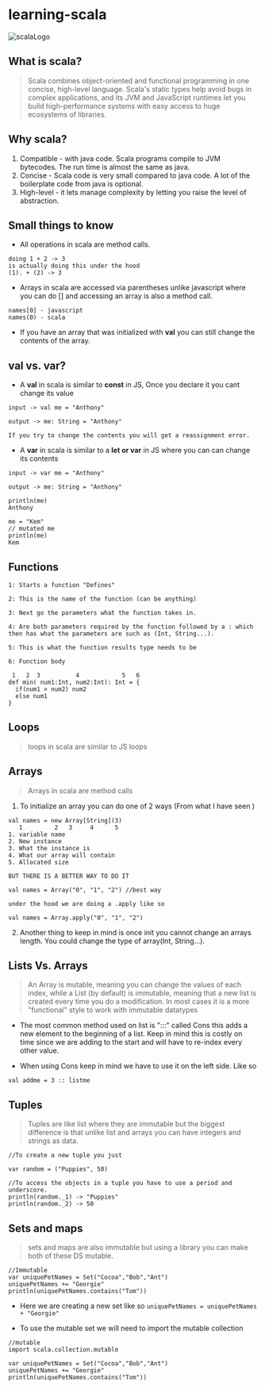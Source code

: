 # learning-scala

![scalaLogo](https://www.openprogrammer.info/wp-content/uploads/2018/08/scala-lang-card.png)

## What is scala? 
>Scala combines object-oriented and functional programming in one concise, high-level language. Scala's static types help avoid bugs in complex applications, and its JVM and JavaScript runtimes let you build high-performance systems with easy access to huge ecosystems of libraries.

## Why scala?
1. Compatible - with java code. Scala programs compile to JVM bytecodes. The run time is almost the same as java. 
2. Concise - Scala code is very small compared to java code. A lot of the boilerplate code from java is optional.  
3. High-level - it lets manage complexity by letting you raise the level of abstraction.

## Small things to know
* All operations in scala are method calls. 
```
doing 1 + 2 -> 3 
is actually doing this under the hood 
(1). + (2) -> 3 
```
* Arrays in scala are accessed via parentheses unlike javascript where you can do [] and accessing an array is also a method call.
```
names[0] - javascript
names(0) - scala

```
* If you have an array that was initialized with **val** you can still change the contents of the array. 

##  val vs. var? 
* A **val**  in scala is similar to **const** in JS, Once you declare it you cant change its value 
```
input -> val me = "Anthony"

output -> me: String = "Anthony"

If you try to change the contents you will get a reassignment error.

```

* A **var** in scala is similar to a **let or var** in JS where you can can change its contents

```
input -> var me = "Anthony"

output -> me: String = "Anthony"

println(me)
Anthony

me = "Kem"
// mutated me
println(me)
Kem

```

##  Functions
```
1: Starts a function "Defines"

2: This is the name of the function (can be anything)

3: Next go the parameters what the function takes in. 

4: Are both parameters required by the function followed by a : which then has what the parameters are such as (Int, String...).

5: This is what the function results type needs to be

6: Function body

 1   2  3          4            5   6
def min( num1:Int, num2:Int): Int = {
  if(num1 > num2) num2
  else num1 
}

```

## Loops
> loops in scala are similar to JS loops

## Arrays
> Arrays in scala are method calls

1. To initialize an array you can do one of 2 ways (From what I have seen )
```
val names = new Array[String](3)
   1         2   3     4      5
1. variable name
2. New instance 
3. What the instance is 
4. What our array will contain 
5. Allocated size

BUT THERE IS A BETTER WAY TO DO IT 

val names = Array("0", "1", "2") //best way

under the hood we are doing a .apply like so

val names = Array.apply("0", "1", "2")

```
2. Another thing to keep in mind is once init you cannot change an arrays length. You could change the type of array(Int, String...). 

## Lists Vs. Arrays
> An Array is mutable, meaning you can change the values of each index, while a List (by default) is immutable, meaning that a new list is created every time you do a modification. In most cases it is a more "functional" style to work with immutable datatypes

* The most common method used on list is ":::" called Cons this adds a new element to the beginning of a list. Keep in mind this is costly on time since we are adding to the start and will have to re-index every other value.

* When using Cons keep in mind we have to use it on the left side. Like so 
```
val addme = 3 :: listme
```

## Tuples
> Tuples are like list where they are immutable but the biggest difference is that unlike list and arrays you can have integers and strings as data. 

```
//To create a new tuple you just 

var random = ("Puppies", 50)

//To access the objects in a tuple you have to use a period and underscore.
println(random._1) -> "Puppies"
println(random._2) -> 50
```
## Sets and maps
> sets and maps are also immutable but using a library you can make both of these DS mutable. 

```
//Immutable 
var uniquePetNames = Set("Cocoa","Bob","Ant")
uniquePetNames += "Georgie"
println(uniquePetNames.contains("Tom"))

```
* Here we are creating a new set like so `uniquePetNames = uniquePetNames + "Georgie"`

* To use the mutable set we will need to import the mutable collection 

```
//mutable 
import scala.collection.mutable

var uniquePetNames = Set("Cocoa","Bob","Ant")
uniquePetNames += "Georgie"
println(uniquePetNames.contains("Tom"))

```
